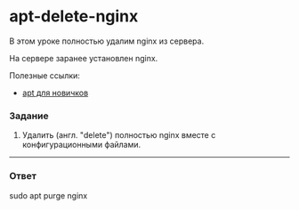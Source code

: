 # apt-delete-nginx

В этом уроке полностью удалим nginx из сервера.

На сервере заранее установлен nginx.

Полезные ссылки:

- [apt для новичков](https://itsfoss.com/apt-get-linux-guide/)

### Задание

1. Удалить (англ. "delete") полностью nginx вместе с конфигурационными файлами.

---

### Ответ

sudo apt purge nginx
